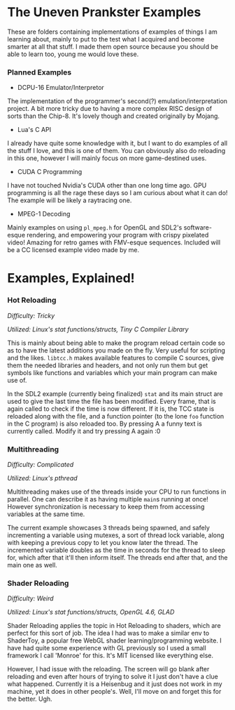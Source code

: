 # The Uneven Prankster Examples
These are folders containing implementations of examples of things I am learning about, mainly to put to the test what I acquired and become smarter at all that stuff. I made them open source because you should be able to learn too, young me would love these.

### Planned Examples

* DCPU-16 Emulator/Interpretor

The implementation of the programmer's second(?) emulation/interpretation project. A bit more tricky due to having a more complex RISC design of sorts than the Chip-8. It's lovely though and created originally by Mojang.

* Lua's C API

I already have quite some knowledge with it, but I want to do examples of all the stuff I love, and this is one of them. You can obviously also do reloading in this one, however I will mainly focus on more game-destined uses.

* CUDA C Programming

I have not touched Nvidia's CUDA other than one long time ago. GPU programming is all the rage these days so I am curious about what it can do! The example will be likely a raytracing one.

* MPEG-1 Decoding

Mainly examples on using `pl_mpeg.h` for OpenGL and SDL2's software-esque rendering, and empowering your program with crispy pixelated video! Amazing for retro games with FMV-esque sequences. Included will be a CC licensed example video made by me.

# Examples, Explained!

### Hot Reloading
*Difficulty: Tricky*

*Utilized: Linux's stat functions/structs, Tiny C Compiler Library*

This is mainly about being able to make the program reload certain code so as to have the latest additions you made on the fly. Very useful for scripting and the likes. `libtcc.h` makes available features to compile C sources, give them the needed libraries and headers, and not only run them but get symbols like functions and variables which your main program can make use of. 

In the SDL2 example (currently being finalized) `stat` and its main struct are used to give the last time the file has been modified. Every frame, that is again called to check if the time is now different. If it is, the TCC state is reloaded along with the file, and a function pointer (to the lone `foo` function in the C program) is also reloaded too. By pressing A a funny text is currently called. Modify it and try pressing A again :0

### Multithreading
*Difficulty: Complicated*

*Utilized: Linux's pthread*

Multithreading makes use of the threads inside your CPU to run functions in parallel. One can describe it as having multiple `main`s running at once! However synchronization is necessary to keep them from accessing variables at the same time.

The current example showcases 3 threads being spawned, and safely incrementing a variable using mutexes, a sort of thread lock variable, along with keeping a previous copy to let you know later the thread. The incremented variable doubles as the time in seconds for the thread to sleep for, which after that it'll then inform itself. The threads end after that, and the main one as well.

### Shader Reloading
*Difficulty: Weird*

*Utilized: Linux's stat functions/structs, OpenGL 4.6, GLAD*

Shader Reloading applies the topic in Hot Reloading to shaders, which are perfect for this sort of job. The idea I had was to make a similar env to ShaderToy, a popular free WebGL shader learning/programming website. I have had quite some experience with GL previously so I used a small framework I call 'Monroe' for this. It's MIT licensed like everything else.

However, I had issue with the reloading. The screen will go blank after reloading and even after hours of trying to solve it I just don't have a clue what happened. Currently it is a Heisenbug and it just does not work in my machine, yet it does in other people's. Well, I'll move on and forget this for the better. Ugh.
